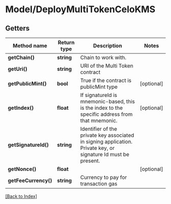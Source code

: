 # Model/DeployMultiTokenCeloKMS

## Getters

Method name | Return type | Description | Notes
------------ | ------------- | ------------- | -------------
**getChain()** | **string** | Chain to work with. |
**getUri()** | **string** | URI of the Multi Token contract |
**getPublicMint()** | **bool** | True if the contract is publicMint type | [optional]
**getIndex()** | **float** | If signatureId is mnemonic-based, this is the index to the specific address from that mnemonic. | [optional]
**getSignatureId()** | **string** | Identifier of the private key associated in signing application. Private key, or signature Id must be present. |
**getNonce()** | **float** |  | [optional]
**getFeeCurrency()** | **string** | Currency to pay for transaction gas |

[[Back to Index]](../index.md)

